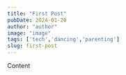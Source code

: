```yaml
---
title: "First Post"
pubDate: 2024-01-20
author: "author"
image: "image"
tags: ['tech','dancing','parenting']
slug: first-post
---
```


Content